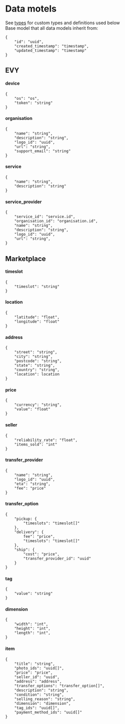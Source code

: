 # Data motels

See [types](./types.md) for custom types and definitions used below  
Base model that all data models inherit from:

```
{
    "id": "uuid",
    "created_timestamp": "timestamp",
    "updated_timestamp": "timestamp"
}
```

## EVY

#### device

```
{
    "os": "os",
    "token": "string"
}
```

#### organisation

```
{
    "name": "string",
    "description": "string",
    "logo_id": "uuid",
    "url": "string",
    "support_email": "string"
}
```

#### service

```
{
    "name": "string",
    "description": "string"
}
```

#### service_provider

```
{
    "service_id": "service.id",
    "organisation_id": "organisation.id",
    "name": "string",
    "description": "string",
    "logo_id": "uuid",
    "url": "string",
}
```

## Marketplace

#### timeslot
```
{
    "timeslot": "string"
}
```

#### location

```
{
    "latitude": "float",
    "longitude": "float"
}
```

#### address

```
{
    "street": "string",
    "city": "string",
    "postcode": "string",
    "state": "string",
    "country": "string",
    "location": location
}
```

#### price

```
{
    "currency": "string",
    "value": "float"
}
```

#### seller

```
{
    "reliability_rate": "float",
    "items_sold": "int"
}
```

#### transfer_provider

```
{
    "name": "string",
    "logo_id": "uuid",
    "eta": "string",
    "fee": "price"
}
```

#### transfer_option

```
{
    "pickup: {
        "timeslots": "timeslot[]"
    },
    "delivery": {
        fee": "price",
        "timeslots": "timeslot[]"
    },
    "ship": {
        "cost": "price",
        "transfer_provider_id": "uuid"
    }
}
```

#### tag

```
{
    "value": "string"
}
```

#### dimension

```
{
    "width": "int",
    "height": "int",
    "length": "int",
}
```

#### item

```
{
    "title": "string",
    "photo_ids": "uuid[]",
    "price": "price",
    "seller_id": "uuid",
    "address": "address",
    "transfer_options": "transfer_option[]",
    "description": "string",
    "condition": "string",
    "selling_reason": "string",
    "dimension": "dimension",
    "tag_ids": "uuid[]",
    "payment_method_ids": "uuid[]"
}
```
